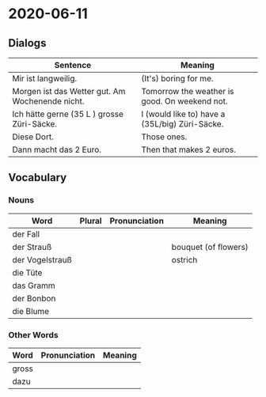 # 2020-06-11

## Dialogs

| Sentence                                        | Meaning                                        |
| ----------------------------------------------- | ---------------------------------------------- |
| Mir ist langweilig.                             | (It's) boring for me.                          |
| Morgen ist das Wetter gut. Am Wochenende nicht. | Tomorrow the weather is good. On weekend not.  |
| Ich hätte gerne (35 L ) grosse Züri-Säcke.      | I (would like to) have a (35L/big) Züri-Säcke. |
| Diese Dort.                                     | Those ones.                                    |
| Dann macht das 2 Euro.                          | Then that makes 2 euros.                       |

## Vocabulary

### Nouns

| Word            | Plural | Pronunciation | Meaning              |
| --------------- | ------ | ------------- | -------------------- |
| der Fall        |        |               |                      |
| der Strauß      |        |               | bouquet (of flowers) |
| der Vogelstrauß |        |               | ostrich              |
| die Tüte        |        |               |                      |
| das Gramm       |        |               |                      |
| der Bonbon      |        |               |                      |
| die Blume       |        |               |                      |

### Other Words

| Word  | Pronunciation | Meaning |
| ----- | ------------- | ------- |
| gross |               |         |
| dazu  |               |         |

